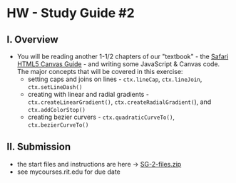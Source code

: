 # HW - Study Guide #2

## I. Overview
- You will be reading another 1-1/2 chapters of our "textbook" - the [Safari HTML5 Canvas Guide](https://developer.apple.com/library/safari/documentation/AudioVideo/Conceptual/HTML-canvas-guide/Introduction/Introduction.html) - and writing some JavaScript & Canvas code. The major concepts that will be covered in this exercise:
  - setting caps and joins on lines - `ctx.lineCap`, `ctx.lineJoin`, `ctx.setLineDash()`
  - creating with linear and radial gradients - `ctx.createLinearGradient()`, `ctx.createRadialGradient(`), and `ctx.addColorStop()`
  - creating bezier curvers - `ctx.quadraticCurveTo()`, `ctx.bezierCurveTo()`
  
  
## II. Submission
- the start files and instructions are here -> [SG-2-files.zip](_files/SG-2-files.zip)
- see mycourses.rit.edu for due date